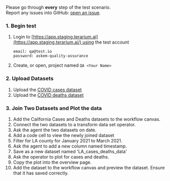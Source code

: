 Please go through **every** step of the test scenario.  
Report any issues into GitHub: [open an issue](https://github.com/DARPA-ASKEM/terarium/issues/new?assignees=&labels=bug%2C+Q%26A&template=qa-issue.md&title=%5BBUG%5D%3A+).

### 1. Begin test
1. Login to [https://app.staging.terarium.ai](https://app.staging.terarium.ai/) using the test account

    ```
    email: qa@test.io
    password: askem-quality-assurance
    ```
    
2. Create, or open, project named `QA <Your Name>`

### 2. Upload Datasets

1. Upload the [COVID cases dataset ](https://drive.google.com/file/d/1fNIMwEGm1vfMV2fP-mdaPYAp9MOpa_jn/view?usp=drive_link)
2. Upload the [COVID deaths dataset](https://drive.google.com/file/d/1MfRUykL6tjYoxVRU88um2nMwxFYCVhjk/view?usp=drive_link)

### 3. Join Two Datasets and Plot the data
1. Add the California Cases and Deaths datasets to the workflow canvas. 
2. Connect the two datasets to a transform data set operator. 
3. Ask the agent the two datasets on date. 
4. Add a code cell to view the newly joined dataset
5. Filter for LA county for January 2021 to March 2021. 
6. Ask the agent to add a new column named timestamp. 
7. Save as a new dataset named 'LA_cases_deaths_data'
8. Ask the operator to plot for cases and deaths.
9. Copy the plot into the overview page.
10. Add the dataset to the workflow canvas and preview the dataset. Ensure that it has saved correctly. 
